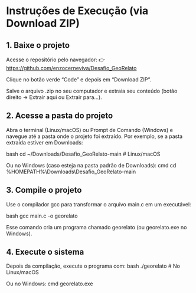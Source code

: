 # Instruções de Execução (via Download ZIP)

## 1. Baixe o projeto
Acesse o repositório pelo navegador:
👉 https://github.com/enzocerneviva/Desafio_GeoRelato

Clique no botão verde “Code” e depois em “Download ZIP”.

Salve o arquivo .zip no seu computador e extraia seu conteúdo (botão direito → Extrair aqui ou Extrair para...).

## 2. Acesse a pasta do projeto

Abra o terminal (Linux/macOS) ou Prompt de Comando (Windows) e navegue até a pasta onde o projeto foi extraído.
Por exemplo, se a pasta extraída estiver em Downloads:

bash
cd ~/Downloads/Desafio_GeoRelato-main  # Linux/macOS

Ou no Windows (caso esteja na pasta padrão de Downloads):
cmd
cd %HOMEPATH%\Downloads\Desafio_GeoRelato-main

## 3. Compile o projeto

Use o compilador gcc para transformar o arquivo main.c em um executável:

bash
gcc main.c -o georelato

Esse comando cria um programa chamado georelato (ou georelato.exe no Windows).

## 4. Execute o sistema

Depois da compilação, execute o programa com:
bash
./georelato       # No Linux/macOS

Ou no Windows:
cmd
georelato.exe
